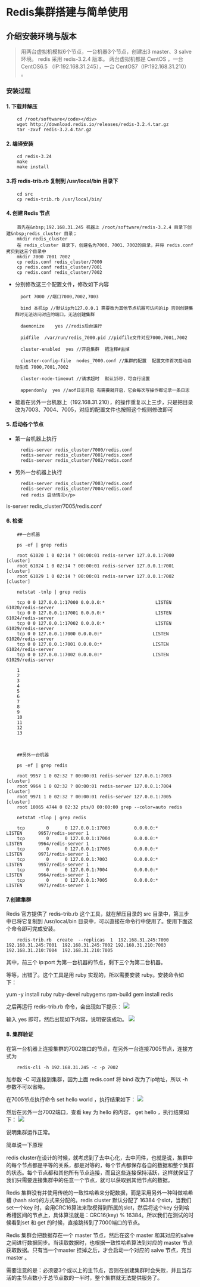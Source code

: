 # Redis集群搭建与简单使用</a>

## 介绍安装环境与版本

> 用两台虚拟机模拟6个节点，一台机器3个节点，创建出3 master、3 salve 环境。
> redis 采用 redis-3.2.4 版本。
> 两台虚拟机都是 CentOS ，一台 CentOS6.5 （IP:192.168.31.245），一台 CentOS7（IP:192.168.31.210） 。

### 安装过程</p>

#### 1. 下载并解压

        cd /root/software</code></div>
        wget http://download.redis.io/releases/redis-3.2.4.tar.gz
        tar -zxvf redis-3.2.4.tar.gz

#### 2. 编译安装

        cd redis-3.24
        make 
        make install

#### 3.将 redis-trib.rb 复制到 /usr/local/bin 目录下

        cd src
        cp redis-trib.rb /usr/local/bin/

#### 4. 创建 Redis 节点

        首先在&nbsp;192.168.31.245 机器上 /root/software/redis-3.2.4 目录下创建&nbsp;redis_cluster 目录；
        mkdir redis_cluster
        在 redis_cluster 目录下，创建名为7000、7001、7002的目录，并将 redis.conf 拷贝到这三个目录中
        mkdir 7000 7001 7002
        cp redis.conf redis_cluster/7000
        cp redis.conf redis_cluster/7001
        cp redis.conf redis_cluster/7002

* 分别修改这三个配置文件，修改如下内容

        port 7000 //端口7000,7002,7003
        
        bind 本机ip //默认ip为127.0.0.1 需要改为其他节点机器可访问的ip 否则创建集群时无法访问对应的端口，无法创建集群
        
        daemonize    yes //redis后台运行
        
        pidfile  /var/run/redis_7000.pid //pidfile文件对应7000,7001,7002
        
        cluster-enabled  yes //开启集群  把注释#去掉
        
        cluster-config-file  nodes_7000.conf //集群的配置  配置文件首次启动自动生成 7000,7001,7002
        
        cluster-node-timeout //请求超时  默认15秒，可自行设置
        
        appendonly  yes //aof日志开启 有需要就开启，它会每次写操作都记录一条日志

* 接着在另外一台机器上（192.168.31.210），的操作重复以上三步，只是把目录改为7003、7004、7005，对应的配置文件也按照这个规则修改即可

#### 5. 启动各个节点</p>

* 第一台机器上执行

        redis-server redis_cluster/7000/redis.conf
        redis-server redis_cluster/7001/redis.conf
        redis-server redis_cluster/7002/redis.conf
 
* 另外一台机器上执行

        redis-server redis_cluster/7003/redis.conf
        redis-server redis_cluster/7004/redis.conf
        red redis 启动情况</p>
is-server redis_cluster/7005/redis.conf

#### 6. 检查

        ##一台机器

        ps -ef | grep redis
        
        root 61020 1 0 02:14 ? 00:00:01 redis-server 127.0.0.1:7000 [cluster]
        root 61024 1 0 02:14 ? 00:00:01 redis-server 127.0.0.1:7001 [cluster]
        root 61029 1 0 02:14 ? 00:00:01 redis-server 127.0.0.1:7002 [cluster]
         
        netstat -tnlp | grep redis
        
        tcp 0 0 127.0.0.1:17000 0.0.0.0:*                   LISTEN       61020/redis-server 
        tcp 0 0 127.0.0.1:17001 0.0.0.0:*                   LISTEN       61024/redis-server 
        tcp 0 0 127.0.0.1:17002 0.0.0.0:*                   LISTEN       61029/redis-server 
        tcp 0 0 127.0.0.1:7000 0.0.0.0:*                   LISTEN       61020/redis-server 
        tcp 0 0 127.0.0.1:7001 0.0.0.0:*                   LISTEN       61024/redis-server 
        tcp 0 0 127.0.0.1:7002 0.0.0.0:*                   LISTEN       61029/redis-server 

        1
        2
        3
        4
        5
        6
        7
        8
        9
        10
        11
        12
        13


    
        ##另外一台机器
        
        ps -ef | grep redis
        
        root 9957 1 0 02:32 ? 00:00:01 redis-server 127.0.0.1:7003 [cluster]
        root 9964 1 0 02:32 ? 00:00:01 redis-server 127.0.0.1:7004 [cluster]
        root 9971 1 0 02:32 ? 00:00:01 redis-server 127.0.0.1:7005 [cluster]
        root 10065 4744 0 02:32 pts/0 00:00:00 grep --color=auto redis
        
        netstat -tlnp | grep redis
        
        tcp        0      0 127.0.0.1:17003         0.0.0.0:*               LISTEN      9957/redis-server 1
        tcp        0      0 127.0.0.1:17004         0.0.0.0:*               LISTEN      9964/redis-server 1
        tcp        0      0 127.0.0.1:17005         0.0.0.0:*               LISTEN      9971/redis-server 1
        tcp        0      0 127.0.0.1:7003          0.0.0.0:*               LISTEN      9957/redis-server 1
        tcp        0      0 127.0.0.1:7004          0.0.0.0:*               LISTEN      9964/redis-server 1
        tcp        0      0 127.0.0.1:7005          0.0.0.0:*               LISTEN      9971/redis-server 1 

#### 7.创建集群

Redis 官方提供了 redis-trib.rb 这个工具，就在解压目录的 src 目录中，第三步中已将它复制到 /usr/local/bin 目录中，可以直接在命令行中使用了。使用下面这个命令即可完成安装。

        redis-trib.rb  create  --replicas  1  192.168.31.245:7000 192.168.31.245:7001  192.168.31.245:7002 192.168.31.210:7003  192.168.31.210:7004  192.168.31.210:7005

其中，前三个 ip:port 为第一台机器的节点，剩下三个为第二台机器。

等等，出错了。这个工具是用 ruby 实现的，所以需要安装 ruby。安装命令如下：

yum -y install ruby ruby-devel rubygems rpm-build
gem install redis

之后再运行 redis-trib.rb 命令，会出现如下提示：
![](https://raw.githubusercontent.com/carolcoral/SaveImg/master/273364-20160929150634344-1055901726.jpg)

输入 yes 即可，然后出现如下内容，说明安装成功。
![](https://raw.githubusercontent.com/carolcoral/SaveImg/master/273364-20160929150720000-1999293873.jpg)

#### 8. 集群验证

在第一台机器上连接集群的7002端口的节点，在另外一台连接7005节点，连接方式为
        
        redis-cli -h 192.168.31.245 -c -p 7002  

加参数 -C 可连接到集群，因为上面 redis.conf 将 bind 改为了ip地址，所以 -h 参数不可以省略。

在7005节点执行命令  set hello world ，执行结果如下：
![](https://raw.githubusercontent.com/carolcoral/SaveImg/master/273364-20160929152337688-1332730145.jpg)

然后在另外一台7002端口，查看 key 为 hello 的内容， get hello  ，执行结果如下：
![](https://raw.githubusercontent.com/carolcoral/SaveImg/master/273364-20160929152449688-978685655.jpg)

说明集群运作正常。

简单说一下原理

redis cluster在设计的时候，就考虑到了去中心化，去中间件，也就是说，集群中的每个节点都是平等的关系，都是对等的，每个节点都保存各自的数据和整个集群的状态。每个节点都和其他所有节点连接，而且这些连接保持活跃，这样就保证了我们只需要连接集群中的任意一个节点，就可以获取到其他节点的数据。

Redis 集群没有并使用传统的一致性哈希来分配数据，而是采用另外一种叫做哈希槽 (hash slot)的方式来分配的。redis cluster 默认分配了 16384 个slot，当我们set一个key 时，会用CRC16算法来取模得到所属的slot，然后将这个key 分到哈希槽区间的节点上，具体算法就是：CRC16(key) % 16384。所以我们在测试的时候看到set 和 get 的时候，直接跳转到了7000端口的节点。

Redis 集群会把数据存在一个 master 节点，然后在这个 master 和其对应的salve 之间进行数据同步。当读取数据时，也根据一致性哈希算法到对应的 master 节点获取数据。只有当一个master 挂掉之后，才会启动一个对应的 salve 节点，充当 master 。

需要注意的是：必须要3个或以上的主节点，否则在创建集群时会失败，并且当存活的主节点数小于总节点数的一半时，整个集群就无法提供服务了。
